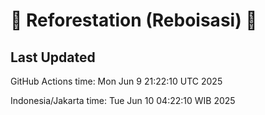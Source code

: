 
# 🌳 Reforestation (Reboisasi) 🌲

## Last Updated

GitHub Actions time: Mon Jun  9 21:22:10 UTC 2025

Indonesia/Jakarta time: Tue Jun 10 04:22:10 WIB 2025

